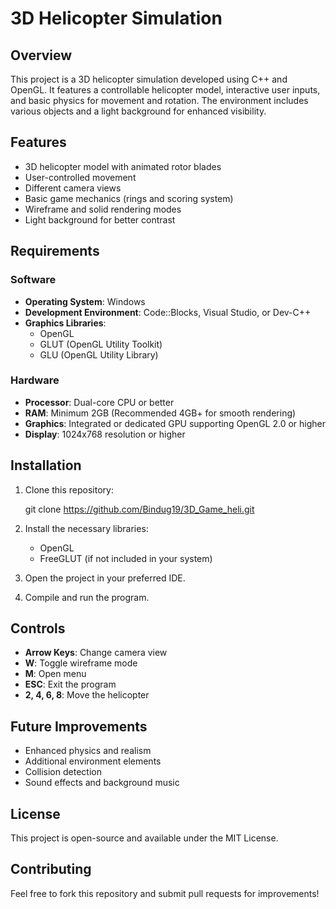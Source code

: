 # 3D Helicopter Simulation

## Overview
This project is a 3D helicopter simulation developed using C++ and OpenGL. It features a controllable helicopter model, interactive user inputs, and basic physics for movement and rotation. The environment includes various objects and a light background for enhanced visibility.

## Features
- 3D helicopter model with animated rotor blades
- User-controlled movement
- Different camera views
- Basic game mechanics (rings and scoring system)
- Wireframe and solid rendering modes
- Light background for better contrast

## Requirements
### Software
- **Operating System**: Windows
- **Development Environment**: Code::Blocks, Visual Studio, or Dev-C++
- **Graphics Libraries**:
  - OpenGL
  - GLUT (OpenGL Utility Toolkit)
  - GLU (OpenGL Utility Library)

### Hardware
- **Processor**: Dual-core CPU or better
- **RAM**: Minimum 2GB (Recommended 4GB+ for smooth rendering)
- **Graphics**: Integrated or dedicated GPU supporting OpenGL 2.0 or higher
- **Display**: 1024x768 resolution or higher

## Installation
1. Clone this repository:
 
   git clone https://github.com/Bindug19/3D_Game_heli.git
 
2. Install the necessary libraries:
   - OpenGL
   - FreeGLUT (if not included in your system)
3. Open the project in your preferred IDE.
4. Compile and run the program.

## Controls
- **Arrow Keys**: Change camera view
- **W**: Toggle wireframe mode
- **M**: Open menu
- **ESC**: Exit the program
- **2, 4, 6, 8**: Move the helicopter

## Future Improvements
- Enhanced physics and realism
- Additional environment elements
- Collision detection
- Sound effects and background music

## License
This project is open-source and available under the MIT License.

## Contributing
Feel free to fork this repository and submit pull requests for improvements!

